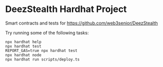 # DeezStealth Hardhat Project

Smart contracts and tests for https://github.com/web3senior/DeezStealth

Try running some of the following tasks:

```shell
npx hardhat help
npx hardhat test
REPORT_GAS=true npx hardhat test
npx hardhat node
npx hardhat run scripts/deploy.ts
```
